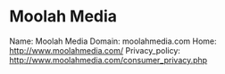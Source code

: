 
# Moolah Media

Name: Moolah Media
Domain: moolahmedia.com
Home: http://www.moolahmedia.com/
Privacy_policy: http://www.moolahmedia.com/consumer_privacy.php
